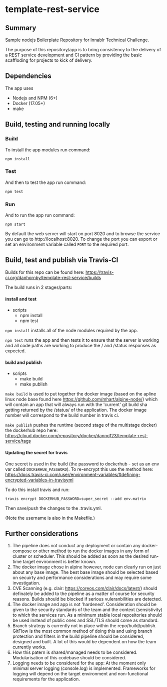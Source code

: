 # template-rest-service

## Summary

Sample nodejs Boilerplate Repository for Innablr Technical Challenge.

The purpose of this repository/app is to bring consistency to the delivery of a REST service development and CI pattern by providing the basic scaffloding for projects to kick of delivery.

## Dependencies

The app uses
- Nodejs and NPM (6+)
- Docker (17.05+)
- make

## Build, testing and running locally

### Build
To install the app modules run command:

```
npm install
```

### Test
And then to test the app run command:
```
npm test
```

### Run
And to run the app run command:
```
npm start
```
By default the web server will start on port 8020 and to browse the service you can go to http://localhost:8020.
To change the port you can export or set an environment variable called ```PORT``` to the required port.


## Build, test and publish via Travis-CI

Builds for this repo can be found here: https://travis-ci.org/danhornby/template-rest-service/builds

The build runs in 2 stages/parts:

#### install and test

- scripts 
    - npm install
    - npm test

```npm install``` installs all of the node modules required by the app.

```npm test``` runs the app and then tests it to ensure that the server is working and all code paths are working to produce the / and /status responses as expected.

#### build and publish

- scripts
    - make build
    - make publish


```make build``` is used to put together the docker image (based on the apline linux node base found here https://github.com/mhart/alpine-node/) which will contain an app that will always run with the 'current' git build sha getting returned by the /status/ of the application. The docker image number will correspond to the build number in travis ci.

```make publish``` pushes the runtime (second stage of the multistage docker) the dockerhub repo here: https://cloud.docker.com/repository/docker/danno123/template-rest-service/tags 

#### Updating the secret for travis

One secret is used in the build (the password to dockerhub - set as an env var called ```DOCKERHUB_PASSWORD```). To re-encrypt this use the method here: https://docs.travis-ci.com/user/environment-variables/#defining-encrypted-variables-in-travisyml 

To do this install travis and run:
```
travis encrypt DOCKERHUB_PASSWORD=super_secret --add env.matrix
```
Then save/push the changes to the .travis.yml.

(Note the username is also in the Makefile.)

## Further considerations

1. The pipeline does not conduct any deployment or contain any docker-compose or other method to run the docker images in any form of cluster or scheduler. This should be added as soon as the desired run-time target environment is better known.
2. The docker image chose in alpine however, node can clearly run on just about any base image. The best base image should be selected based on secuirty and performance considerations and may require some investigation.
3. CVE Scanning (e.g. clair: https://coreos.com/clair/docs/latest/) should definately be added to the pipeline as a matter of course for security reasons. Builds should be blocked if serious vuleranbilities are detected.
4. The docker image and app is not 'hardened'. Consideration should be given to the security standards of the team and the context (sensistivity) to which the services run. As a minimum stable local repositories should be used instead of public ones and SSL/TLS should come as standard.
5. Branch strategy is currently not in place within the repo/build/publish. GitFlow is the most common method of doing this and using branch protection and filters in the build pipeline should be considered, designed and built. A lot of this would be dependent on how the team currently works.
6. How this patern is shared/managed needs to be considered. Modularisation of this codebase should be considered.
7. Logging needs to be considered for the app: At the moment only minimal server logging (console.log) is implemented. Frameworks for logging will depend on the target environment and non-functional requirements for the application.

